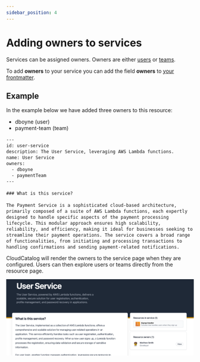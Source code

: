 ```yaml
---
sidebar_position: 4
---
```


# Adding owners to services

Services can be assigned owners. Owners are either [users](/docs/overview/guides/users/introduction) or [teams](/docs/overview/guides/teams/introduction).

To add **owners** to your service you can add the field **owners** to [your frontmatter](/docs/api/resource-front-matter#owners).

## Example

In the example below we have added three owners to this resource:

- dboyne (user)
- payment-team (team)

```mdx
---
id: user-service
description: The User Service, leveraging AWS Lambda functions.
name: User Service
owners:
  - dboyne
  - paymentTeam
---

### What is this service?

The Payment Service is a sophisticated cloud-based architecture, primarily composed of a suite of AWS Lambda functions, each expertly designed to handle specific aspects of the payment processing lifecycle. This modular approach ensures high scalability, reliability, and efficiency, making it ideal for businesses seeking to streamline their payment operations. The service covers a broad range of functionalities, from initiating and processing transactions to handling confirmations and sending payment-related notifications.
```

CloudCatalog will render the owners to the service page when they are configured. Users can then explore users or teams directly from the resource page.

![Owners Example](./img/owners.png)
